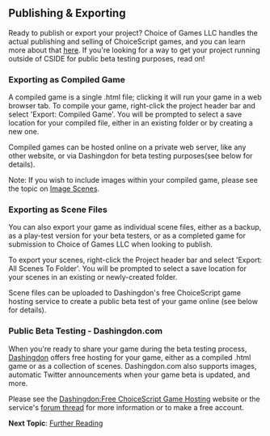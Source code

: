 ## Publishing & Exporting


Ready to publish or export your project? Choice of Games LLC handles the actual publishing and selling of ChoiceScript games, and you can learn more about that [here](https://www.choiceofgames.com/looking-for-writers/ "Choice of Games - Looking for Writers"). If you're looking for a way to get your project running outside of CSIDE for public beta testing purposes, read on!


### Exporting as Compiled Game

A compiled game is a single .html file; clicking it will run your game in a web browser tab. To compile your game, right-click the project header bar and select 'Export: Compiled Game'. You will be prompted to select a save location for your compiled file, either in an existing folder or by creating a new one.

Compiled games can be hosted online on a private web server, like any other website, or via Dashingdon for beta testing purposes(see below for details).

Note: If you wish to include images within your compiled game, please see the topic on [Image Scenes](topics/image-scenes.md " Image Scenes").


### Exporting as Scene Files

You can also export your game as individual scene files, either as a backup, as a play-test version for your beta testers, or as a completed game for submission to Choice of Games LLC when looking to publish.

To export your scenes, right-click the Project header bar and select 'Export: All Scenes To Folder'. You will be prompted to select a save location for your scenes in an existing or newly-created folder.

Scene files can be uploaded to Dashingdon's free ChoiceScript game hosting service to create a public beta test of your game online (see below for details).


### Public Beta Testing - Dashingdon.com

When you're ready to share your game during the beta testing process, [Dashingdon](https://forum.choiceofgames.com/u/dashingdon/ "Dashingdon's ChoiceScript Profile") offers free hosting for your game, either as a compiled .html game or as a collection of scenes. Dashingdon.com also supports images, automatic Twitter announcements when your game beta is updated, and more.

Please see the [Dashingdon:Free ChoiceScript Game Hosting](https://dashingdon.com/ "Dashingdon - ChoiceScript Hosting") website or the service's [forum thread](https://forum.choiceofgames.com/t/dashingdon-free-choicescript-game-hosting/9250 "Dashingdon Thread on the Choice of Games Forum") for more information or to make a free account.


**Next Topic**: [Further Reading](topics/further-reading.md "Further reading")
